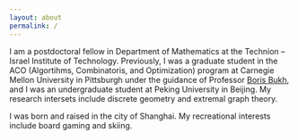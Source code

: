 ```yaml
---
layout: about
permalink: /
---
```

I am a postdoctoral fellow in Department of Mathematics at the Technion – Israel Institute of Technology. Previously, I was a graduate student in the ACO (Algortihms, Combinatoris, and Optimization) program at Carnegie Mellon University in Pittsburgh under the guidance of Professor [Boris Bukh](http://www.borisbukh.org/), and I was an undergraduate student at Peking University in Beijing. My research intersets include discrete geometry and extremal graph theory.

I was born and raised in the city of Shanghai. My recreational interests include board gaming and skiing.